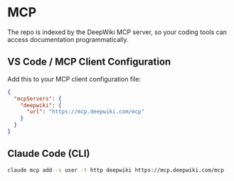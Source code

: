 # MCP

The repo is indexed by the DeepWiki MCP server, so your coding tools can access documentation programmatically.

## VS Code / MCP Client Configuration

Add this to your MCP client configuration file:

```json
{
  "mcpServers": {
    "deepwiki": {
      "url": "https://mcp.deepwiki.com/mcp"
    }
  }
}
```

## Claude Code (CLI)

```bash
claude mcp add -s user -t http deepwiki https://mcp.deepwiki.com/mcp
```

